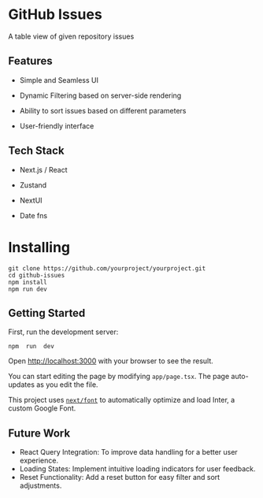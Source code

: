 # GitHub Issues

A table view of given repository issues

## Features

- Simple and Seamless UI

- Dynamic Filtering based on server-side rendering

- Ability to sort issues based on different parameters

- User-friendly interface

## Tech Stack

- Next.js / React

- Zustand

- NextUI

- Date fns

# Installing

    git clone https://github.com/yourproject/yourproject.git
    cd github-issues
    npm install
    npm run dev

## Getting Started

First, run the development server:

    npm  run  dev

Open [http://localhost:3000](http://localhost:3000) with your browser to see the result.

You can start editing the page by modifying `app/page.tsx`. The page auto-updates as you edit the file.

This project uses [`next/font`](https://nextjs.org/docs/basic-features/font-optimization) to automatically optimize and load Inter, a custom Google Font.

## Future Work

- React Query Integration: To improve data handling for a better user experience.
- Loading States: Implement intuitive loading indicators for user feedback.
- Reset Functionality: Add a reset button for easy filter and sort adjustments.
